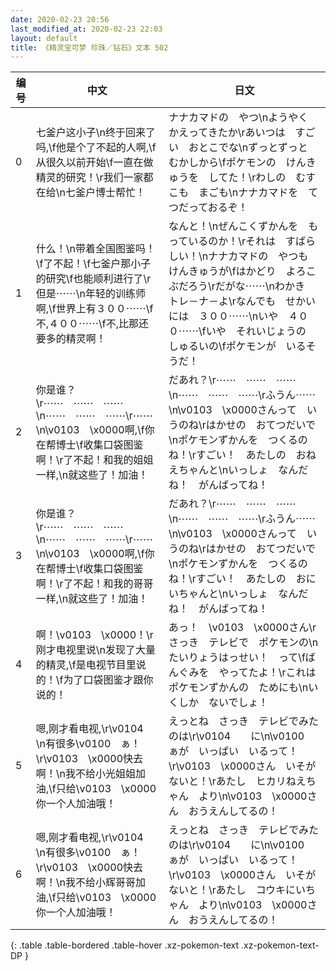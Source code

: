 ```yaml
---
date: 2020-02-23 20:56
last_modified_at: 2020-02-23 22:03
layout: default
title: 《精灵宝可梦 珍珠／钻石》文本 502
---
```

| 编号 | 中文 | 日文 |
| ---- | ---- | ---- |
| 0 | 七釜户这小子\n终于回来了吗,\f他是个了不起的人啊,\f从很久以前开始\f一直在做精灵的研究！\r我们一家都在给\n七釜户博士帮忙！ | ナナカマドの　やつ\nようやく　かえってきたか\rあいつは　すごい　おとこでな\nずっとずっと　むかしから\fポケモンの　けんきゅうを　してた！\rわしの　むすこも　まごも\nナナカマドを　てつだっておるぞ！ |
| 1 | 什么！\n带着全国图鉴吗！\f了不起！\f七釜户那小子的研究\f也能顺利进行了\r但是⋯⋯\n年轻的训练师啊,\f世界上有３００⋯⋯\f不,４００⋯⋯\f不,比那还要多的精灵啊！ | なんと！\nぜんこくずかんを　もっているのか！\rそれは　すばらしい！\nナナカマドの　やつも　けんきゅうが\fはかどり　よろこぶだろう\rだがな⋯⋯\nわかき　トレ－ナ－よ\rなんでも　せかいには　３００⋯⋯\nいや　４００⋯⋯\fいや　それいじょうの　しゅるいの\fポケモンが　いるそうだ！ |
| 2 | 你是谁？\r⋯⋯　⋯⋯　⋯⋯\n⋯⋯　⋯⋯　⋯⋯\r⋯⋯\n\v0103　\x0000啊,\f你在帮博士\f收集口袋图鉴啊！\r了不起！和我的姐姐一样,\n就这些了！加油！ | だあれ？\r⋯⋯　⋯⋯　⋯⋯\n⋯⋯　⋯⋯　⋯⋯\rふうん⋯⋯\n\v0103　\x0000さんって　いうのね\rはかせの　おてつだいで\nポケモンずかんを　つくるのね！\rすごい！　あたしの　おねえちゃんと\nいっしょ　なんだね！　がんばってね！ |
| 3 | 你是谁？\r⋯⋯　⋯⋯　⋯⋯\n⋯⋯　⋯⋯　⋯⋯\r⋯⋯\n\v0103　\x0000啊,\f你在帮博士\f收集口袋图鉴啊！\r了不起！和我的哥哥一样,\n就这些了！加油！ | だあれ？\r⋯⋯　⋯⋯　⋯⋯\n⋯⋯　⋯⋯　⋯⋯\rふうん⋯⋯\n\v0103　\x0000さんって　いうのね\rはかせの　おてつだいで\nポケモンずかんを　つくるのね！\rすごい！　あたしの　おにいちゃんと\nいっしょ　なんだね！　がんばってね！ |
| 4 | 啊！\v0103　\x0000！\r刚才电视里说\n发现了大量的精灵,\f是电视节目里说的！\f为了口袋图鉴才跟你说的！ | あっ！　\v0103　\x0000さん\rさっき　テレビで　ポケモンの\nたいりょうはっせい！　って\fばんぐみを　やってたよ！\rこれは　ポケモンずかんの　ためにも\nいくしか　ないでしょ！ |
| 5 | 嗯,刚才看电视,\r\v0104　　\n有很多\v0100　ぁ！\r\v0103　\x0000快去啊！\n我不给小光姐姐加油,\f只给\v0103　\x0000你一个人加油哦！ | えっとね　さっき　テレビでみたのは\r\v0104　　に\n\v0100　ぁが　いっぱい　いるって！\r\v0103　\x0000さん　いそがないと！\rあたし　ヒカリねえちゃん　より\n\v0103　\x0000さん　おうえんしてるの！ |
| 6 | 嗯,刚才看电视,\r\v0104　　\n有很多\v0100　ぁ！\r\v0103　\x0000快去啊！\n我不给小辉哥哥加油,\f只给\v0103　\x0000你一个人加油哦！ | えっとね　さっき　テレビでみたのは\r\v0104　　に\n\v0100　ぁが　いっぱい　いるって！\r\v0103　\x0000さん　いそがないと！\rあたし　コウキにいちゃん　より\n\v0103　\x0000さん　おうえんしてるの！ |
{: .table .table-bordered .table-hover .xz-pokemon-text .xz-pokemon-text-DP }
